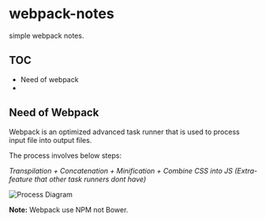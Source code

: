 # webpack-notes
simple webpack notes.

## TOC
- Need of webpack
- 


## Need of Webpack

Webpack is an optimized advanced task runner that is used to process input file into output files. 

The process involves below steps:

*Transpilation + Concatenation + Minification + Combine CSS into JS (Extra-feature that other task runners dont have)*

![Process Diagram]()

**Note:** Webpack use NPM not Bower.
